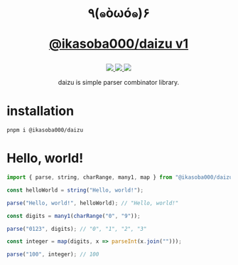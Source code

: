 <h1>
  <p align="center">
    ٩(๑òωó๑)۶<br/><br/>
    <a href="https://www.npmjs.com/package/@ikasoba000/daizu">
      @ikasoba000/daizu v1
    </a>
  </p>
</h1>

<p align="center">
  <a href="https://npmjs.org/@ikasoba000/daizu">
    <img src="https://img.shields.io/npm/v/%40ikasoba000%2Fdaizu"/>
  </a>
  <a href="https://npmjs.org/@ikasoba000/daizu">
    <img src="https://img.shields.io/npm/l/%40ikasoba000%2Fdaizu"/>
  </a>
  <a href="https://codecov.io/gh/ikasoba/daizu.ts" >
    <img src="https://codecov.io/gh/ikasoba/daizu.ts/branch/main/graph/badge.svg?token=1ZJ3N5EF4A"/>
  </a>
</p>

<p align="center">
  daizu is simple parser combinator library.
</p>

# installation

```
pnpm i @ikasoba000/daizu
```

# Hello, world!

```ts
import { parse, string, charRange, many1, map } from "@ikasoba000/daizu";

const helloWorld = string("Hello, world!");

parse("Hello, world!", helloWorld); // "Hello, world!"

const digits = many1(charRange("0", "9"));

parse("0123", digits); // "0", "1", "2", "3"

const integer = map(digits, x => parseInt(x.join("")));

parse("100", integer); // 100
```
